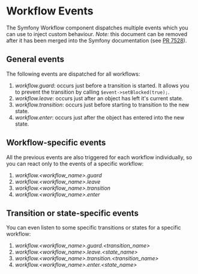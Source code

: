 # Workflow Events

The Symfony Workflow component dispatches multiple events which you can use to inject custom behaviour.
*Note:* this document can be removed after it has been merged into the Symfony documentation (see [PR 7528](https://github.com/symfony/symfony-docs/pull/7528)).

## General events

The following events are dispatched for all workflows:

1. _workflow.guard_: occurs just before a transition is started. It allows you to prevent the transition by calling `$event->setBlocked(true);`.
2. _workflow.leave_: occurs just after an object has left it's current state.
3. _workflow.transition_: occurs just before starting to transition to the new state.
4. _workflow.enter_: occurs just after the object has entered into the new state.

## Workflow-specific events

All the previous events are also triggered for each workflow individually, so you can react only to the events of a specific workflow:

1. _workflow.<workflow_name>.guard_
2. _workflow.<workflow_name>.leave_
3. _workflow.<workflow_name>.transition_
4. _workflow.<workflow_name>.enter_

## Transition or state-specific events

You can even listen to some specific transitions or states for a specific workflow:

1. _workflow.<workflow_name>.guard.<transition_name>_
2. _workflow.<workflow_name>.leave.<state_name>_
3. _workflow.<workflow_name>.transition.<transition_name>_
4. _workflow.<workflow_name>.enter.<state_name>_
